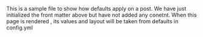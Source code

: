 ---
---
This is a sample file to show how defaults apply on a post.
We have just initialized the front matter above but have not added any conetnt.
When this page is rendered , its values and layout will be taken from defaults in config.yml